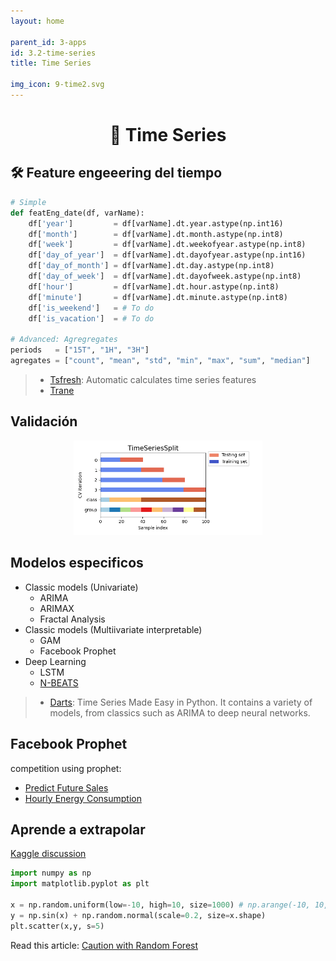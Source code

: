 ```yaml
---
layout: home

parent_id: 3-apps
id: 3.2-time-series
title: Time Series

img_icon: 9-time2.svg
---
```


<h1 align="center">🔮 Time Series</h1>


## 🛠 Feature engeeering del tiempo

```python
# Simple
def featEng_date(df, varName):
    df['year']         = df[varName].dt.year.astype(np.int16)
    df['month']        = df[varName].dt.month.astype(np.int8)
    df['week']         = df[varName].dt.weekofyear.astype(np.int8)
    df['day_of_year']  = df[varName].dt.dayofyear.astype(np.int16)
    df['day_of_month'] = df[varName].dt.day.astype(np.int8)
    df['day_of_week']  = df[varName].dt.dayofweek.astype(np.int8)
    df['hour']         = df[varName].dt.hour.astype(np.int8)
    df['minute']       = df[varName].dt.minute.astype(np.int8)
    df['is_weekend']   = # To do
    df['is_vacation']  = # To do

# Advanced: Agregregates
periods   = ["15T", "1H", "3H"]
agregates = ["count", "mean", "std", "min", "max", "sum", "median"]
```

> - [Tsfresh](https://tsfresh.readthedocs.io): Automatic calculates time series features
> - [Trane](https://github.com/HDI-Project/Trane)


## Validación

<p align="center"><img width="60%" src="img/TimeSeriesSplit.png" /></p>



## Modelos especificos
- Classic models (Univariate)
  - ARIMA
  - ARIMAX
  - Fractal Analysis
- Classic models (Multiivariate interpretable)
  - GAM
  - Facebook Prophet
- Deep Learning
  - LSTM
  - [N-BEATS](https://arxiv.org/abs/1905.10437)

> - [Darts](https://github.com/unit8co/darts): Time Series Made Easy in Python. It contains a variety of models, from classics such as ARIMA to deep neural networks.


## Facebook Prophet

competition using prophet:
- [Predict Future Sales](https://www.kaggle.com/williammcmillan/predict-future-monthly-sales-with-prophet)
- [Hourly Energy Consumption](https://www.kaggle.com/robikscube/time-series-forecasting-with-prophet)



## Aprende a extrapolar

[Kaggle discussion](https://www.kaggle.com/questions-and-answers/72639)

```python
import numpy as np
import matplotlib.pyplot as plt

x = np.random.uniform(low=-10, high=10, size=1000) # np.arange(-10, 10, 0.1)
y = np.sin(x) + np.random.normal(scale=0.2, size=x.shape)
plt.scatter(x,y, s=5)
```

Read this article: [Caution with Random Forest](https://medium.com/datadriveninvestor/why-wont-time-series-data-and-random-forests-work-very-well-together-3c9f7b271631)
